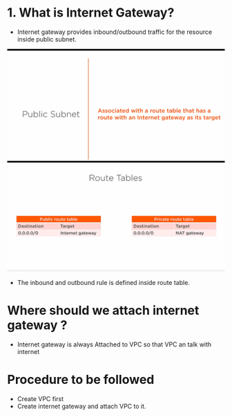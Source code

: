 # 1. What is Internet Gateway? #
- Internet gateway provides inbound/outbound traffic  for the resource inside public subnet. 

<img src="img/img1.png"/>

<img src="img/img2.png"/>

- The inbound and outbound rule is defined inside route table.

# Where should we attach internet gateway ? #
- Internet gateway is always Attached to VPC so that VPC an talk with internet

# Procedure to be followed #
- Create VPC first
- Create internet gateway and attach VPC to it.